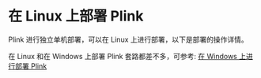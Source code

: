 # 在 Linux 上部署 Plink
Plink 进行独立单机部署，可以在 Linux 上进行部署，以下是部署的操作详情。

在 Linux 和在 Windows 上部署 Plink 套路都差不多，可参考: [在 Windows 上进行部署 Plink](deploy-standalone-on-windows.md)